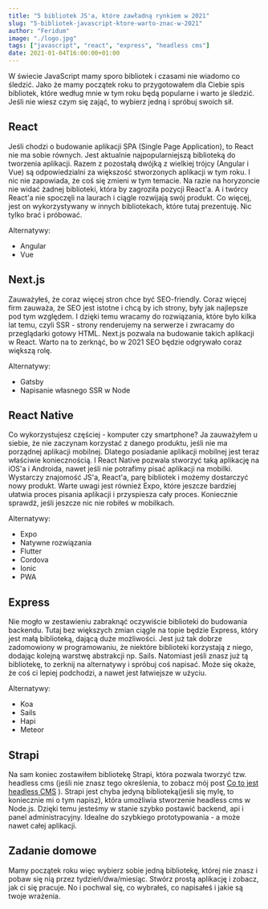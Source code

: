 ```yaml
---
title: "5 bibliotek JS'a, które zawładną rynkiem w 2021"
slug: "5-bibliotek-javascript-ktore-warto-znac-w-2021"
author: "Feridum"
image: "./logo.jpg"
tags: ["javascript", "react", "express", "headless cms"]
date: 2021-01-04T16:00:00+01:00
---
```


W świecie JavaScript mamy sporo bibliotek i czasami nie wiadomo co śledzić. Jako że mamy początek roku to przygotowałem dla Ciebie spis bibliotek, które według mnie w tym roku będą popularne i warto je śledzić. Jeśli nie wiesz czym się zająć, to wybierz jedną i spróbuj swoich sił.

<!--more-->

## React

Jeśli chodzi o budowanie aplikacji SPA (Single Page Application), to React nie ma sobie równych. Jest aktualnie najpopularniejszą biblioteką do tworzenia aplikacji. Razem z pozostałą dwójką z wielkiej trójcy (Angular i Vue) są odpowiedzialni za większość stworzonych aplikacji w tym roku. I nic nie zapowiada, że coś się zmieni w tym temacie. Na razie na horyzoncie nie widać żadnej biblioteki, która by zagroziła pozycji React'a. A i twórcy React'a nie spoczęli na laurach i ciągle rozwijają swój produkt. Co więcej, jest on wykorzystywany w innych bibliotekach, które tutaj prezentuję. Nic tylko brać i próbować.

Alternatywy:

- Angular
- Vue

## Next.js

Zauważyłeś, że coraz więcej stron chce być SEO-friendly. Coraz więcej firm zauważa, że SEO jest istotne i chcą by ich strony, były jak najlepsze pod tym względem. I dzięki temu wracamy do rozwiązania, które było kilka lat temu, czyli SSR - strony renderujemy na serwerze i zwracamy do przeglądarki gotowy HTML. Next.js pozwala na budowanie takich aplikacji w React. Warto na to zerknąć, bo w 2021 SEO będzie odgrywało coraz większą rolę.

Alternatywy:

- Gatsby
- Napisanie własnego SSR w Node

## React Native

Co wykorzystujesz częściej - komputer czy smartphone? Ja zauważyłem u siebie, że nie zaczynam korzystać z danego produktu, jeśli nie ma porządnej aplikacji mobilnej. Dlatego posiadanie aplikacji mobilnej jest teraz właściwie koniecznością. I React Native pozwala stworzyć taką aplikację na iOS'a i Androida, nawet jeśli nie potrafimy pisać aplikacji na mobilki. Wystarczy znajomość JS'a, React'a, parę bibliotek i możemy dostarczyć nowy produkt. Warte uwagi jest również Expo, które jeszcze bardziej ułatwia proces pisania aplikacji i przyspiesza cały proces. Koniecznie sprawdź, jeśli jeszcze nic nie robiłeś w mobilkach.

Alternatywy:

- Expo
- Natywne rozwiązania
- Flutter
- Cordova
- Ionic
- PWA

## Express

Nie mogło w zestawieniu zabraknąć oczywiście biblioteki do budowania backendu. Tutaj bez większych zmian ciągle na topie będzie Express, który jest małą biblioteką, dającą duże możliwości. Jest już tak dobrze zadomowiony w programowaniu, że niektóre biblioteki korzystają z niego, dodając kolejną warstwę abstrakcji np. Sails. Natomiast jeśli znasz już tą bibliotekę, to zerknij na alternatywy i spróbuj coś napisać. Może się okaże, że coś ci lepiej podchodzi, a nawet jest łatwiejsze w użyciu.

Alternatywy: 

- Koa
- Sails
- Hapi
- Meteor

## Strapi

Na sam koniec zostawiłem bibliotekę Strapi, która pozwala tworzyć tzw. headless cms (jeśli nie znasz tego określenia, to zobacz mój post [Co to jest headless CMS](https://fsgeek.pl/post/co-to-jest-headless-cms/) ). Strapi jest chyba jedyną biblioteką(jeśli się mylę, to koniecznie mi o tym napisz), która umożliwia stworzenie headless cms w Node.js. Dzięki temu jesteśmy w stanie szybko postawić backend, api i panel administracyjny. Idealne do szybkiego prototypowania - a może nawet całej aplikacji.

## Zadanie domowe

Mamy początek roku więc wybierz sobie jedną bibliotekę, której nie znasz i pobaw się nią przez tydzień/dwa/miesiąc. Stwórz prostą aplikację i zobacz, jak ci się pracuje. No i pochwal się, co wybrałeś, co napisałeś i jakie są twoje wrażenia.